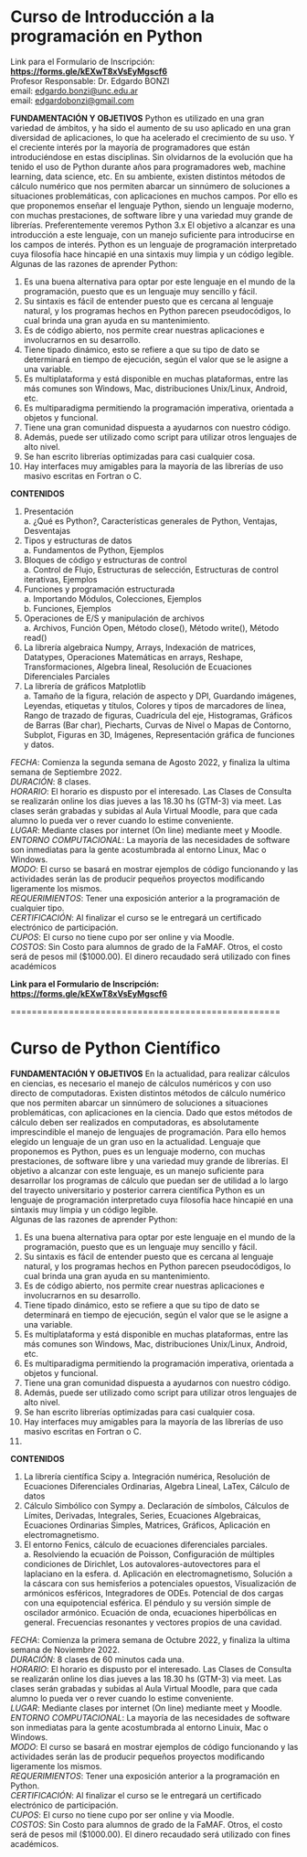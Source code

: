 # Curso de Introducción a la programación en Python
Link para el Formulario de Inscripción: **https://forms.gle/kEXwT8xVsEyMgscf6**  
Profesor Responsable: Dr. Edgardo BONZI  
email: edgardo.bonzi@unc.edu.ar  
email: edgardobonzi@gmail.com

**FUNDAMENTACIÓN Y OBJETIVOS** 
Python es utilizado en una gran variedad de ámbitos, y ha sido el aumento de su uso
aplicado en una gran diversidad de aplicaciones, lo que ha acelerado el crecimiento de su
uso. Y el creciente interés por la mayoría de programadores que están introduciéndose en
estas disciplinas. Sin olvidarnos de la evolución que ha tenido el uso de Python durante
años para programadores web, machine learning, data science, etc.
En su ambiente, existen distintos métodos de cálculo numérico que nos permiten abarcar un
sinnúmero de soluciones a situaciones problemáticas, con aplicaciones en muchos campos.
Por ello es que proponemos enseñar el lenguaje Python, siendo un lenguaje moderno, con
muchas prestaciones, de software libre y una variedad muy grande de librerías.
Preferentemente veremos Python 3.x
El objetivo a alcanzar es una introducción a este lenguaje, con un manejo suficiente para
introducirse en los campos de interés.
Python es un lenguaje de programación interpretado cuya filosofía hace hincapié en una
sintaxis muy limpia y un código legible.
Algunas de las razones de aprender Python:
1. Es una buena alternativa para optar por este lenguaje en el mundo de la
programación, puesto que es un lenguaje muy sencillo y fácil.
2. Su sintaxis es fácil de entender puesto que es cercana al lenguaje natural, y los
programas hechos en Python parecen pseudocódigos, lo cual brinda una gran ayuda
en su mantenimiento.
3. Es de código abierto, nos permite crear nuestras aplicaciones e involucrarnos en su
desarrollo.
4. Tiene tipado dinámico, esto se refiere a que su tipo de dato se determinará en
tiempo de ejecución, según el valor que se le asigne a una variable.
5. Es multiplataforma y está disponible en muchas plataformas, entre las más comunes
son Windows, Mac, distribuciones Unix/Linux, Android, etc.
6. Es multiparadigma permitiendo la programación imperativa, orientada a objetos y
funcional.
7. Tiene una gran comunidad dispuesta a ayudarnos con nuestro código.
8. Además, puede ser utilizado como script para utilizar otros lenguajes de alto nivel.
9. Se han escrito librerías optimizadas para casi cualquier cosa.
10. Hay interfaces muy amigables para la mayoría de las librerías de uso masivo
escritas en Fortran o C.

**CONTENIDOS**
1. Presentación  
a. ¿Qué es Python?, Características generales de Python, Ventajas, Desventajas   
2. Tipos y estructuras de datos   
a. Fundamentos de Python, Ejemplos   
3. Bloques de código y estructuras de control  
a. Control de Flujo, Estructuras de selección, Estructuras de control iterativas, Ejemplos  
5. Funciones y programación estructurada  
a. Importando Módulos, Colecciones, Ejemplos  
b. Funciones, Ejemplos  
5. Operaciones de E/S y manipulación de archivos  
a. Archivos, Función Open, Método close(), Método write(), Método read()  
6. La librería algebraica Numpy, Arrays, Indexación de matrices, Datatypes, Operaciones Matemáticas en arrays, Reshape, Transformaciones, Algebra lineal, Resolución de Ecuaciones Diferenciales Parciales  
7. La librería de gráficos Matplotlib  
a. Tamaño de la figura, relación de aspecto y DPI, Guardando imágenes, Leyendas, etiquetas y títulos, Colores y tipos de marcadores de línea, Rango de trazado de figuras, Cuadrícula del eje, Histogramas, Gráficos de Barras (Bar char), Piecharts, Curvas de Nivel o Mapas de Contorno, Subplot, Figuras en 3D, Imágenes, Representación gráfica de funciones y datos.

*FECHA*: Comienza la segunda semana de Agosto 2022, y finaliza la ultima semana de Septiembre 2022.  
*DURACIÓN*: 8 clases.  
*HORARIO*: El horario es dispusto por el interesado. Las Clases de Consulta se realizarán online los dias jueves a las 18.30 hs (GTM-3) via meet. Las clases serán grabadas y subidas al Aula Virtual Moodle, para que cada alumno lo pueda ver o rever cuando lo estime conveniente.  
*LUGAR*: Mediante clases por internet (On line) mediante meet y Moodle.  
*ENTORNO COMPUTACIONAL*: La mayoría de las necesidades de software son inmediatas para la gente acostumbrada al entorno Linux, Mac o Windows.  
*MODO*: El curso se basará en mostrar ejemplos de código funcionando y las actividades serán las de producir pequeños proyectos modificando ligeramente los mismos.  
*REQUERIMIENTOS*: Tener una exposición anterior a la programación de cualquier tipo.   
*CERTIFICACIÓN*: Al finalizar el curso se le entregará un certificado electrónico de participación.   
*CUPOS*: El curso no tiene cupo por ser online y via Moodle.  
*COSTOS*: Sin Costo para alumnos de grado de la FaMAF. Otros, el costo será de pesos mil ($1000.00). El dinero recaudado será utilizado con fines académicos

**Link para el Formulario de Inscripción: https://forms.gle/kEXwT8xVsEyMgscf6**


===================================================

# Curso de Python Científico
**FUNDAMENTACIÓN Y OBJETIVOS**
En la actualidad, para realizar cálculos en ciencias, es necesario el manejo de cálculos numéricos y con uso directo de computadoras.
Existen distintos métodos de cálculo numérico que nos permiten abarcar un sinnúmero de soluciones a situaciones problemáticas, con aplicaciones en la ciencia. Dado que estos métodos de cálculo deben ser realizados en computadoras, es absolutamente imprescindible el manejo de lenguajes de programación. Para ello hemos elegido un lenguaje de un gran uso en la actualidad. Lenguaje que proponemos es Python, pues es un lenguaje moderno, con muchas
prestaciones, de software libre y una variedad muy grande de librerías. El objetivo a alcanzar con este lenguaje, es un manejo suficiente para desarrollar los programas de cálculo que puedan ser de utilidad a lo largo del trayecto universitario y posterior carrera científica Python es un lenguaje de programación interpretado cuya filosofía hace hincapié en una sintaxis muy limpia y un código legible.  
Algunas de las razones de aprender Python:
1. Es una buena alternativa para optar por este lenguaje en el mundo de la programación, puesto que es un lenguaje muy sencillo y fácil.  
2. Su sintaxis es fácil de entender puesto que es cercana al lenguaje natural, y los programas hechos en Python parecen pseudocódigos, lo cual brinda una gran ayuda en su mantenimiento.  
3. Es de código abierto, nos permite crear nuestras aplicaciones e involucrarnos en su desarrollo.   
4. Tiene tipado dinámico, esto se refiere a que su tipo de dato se determinará en tiempo de ejecución, según el valor que se le asigne a una variable.  
5. Es multiplataforma y está disponible en muchas plataformas, entre las más comunes son Windows, Mac, distribuciones Unix/Linux, Android, etc.  
6. Es multiparadigma permitiendo la programación imperativa, orientada a objetos y funcional.  
7. Tiene una gran comunidad dispuesta a ayudarnos con nuestro código.   
8. Además, puede ser utilizado como script para utilizar otros lenguajes de alto nivel.  
9. Se han escrito librerías optimizadas para casi cualquier cosa.  
10. Hay interfaces muy amigables para la mayoría de las librerías de uso masivo escritas en Fortran o C.  
11. 
**CONTENIDOS**
1. La librería científica Scipy
a. Integración numérica, Resolución de Ecuaciones Diferenciales Ordinarias, Algebra Lineal, LaTex, Cálculo de datos
2. Cálculo Simbólico con Sympy
a. Declaración de símbolos, Cálculos de Límites, Derivadas, Integrales, Series, Ecuaciones Algebraicas, Ecuaciones Ordinarias Simples, Matrices, Gráficos, Aplicación en electromagnetismo.  
3. El entorno Fenics, cálculo de ecuaciones diferenciales parciales.  
a. Resolviendo la ecuación de Poisson, Configuración de múltiples condiciones de Dirichlet, Los autovalores-autovectores para el laplaciano en la esfera.
d. Aplicación en electromagnetismo, Solución a la cáscara con sus hemisferios a potenciales opuestos, Visualización de armónicos esféricos, Integradores de ODEs. Potencial de dos cargas con una equipotencial esférica. El péndulo y su versión simple de oscilador armónico. Ecuación de onda, ecuaciones hiperbólicas en general. Frecuencias resonantes y vectores propios de una cavidad.

*FECHA*: Comienza la primera semana de Octubre 2022, y finaliza la ultima semana de Noviembre 2022.  
*DURACIÓN*: 8 clases de 60 minutos cada una.  
*HORARIO*: El horario es dispusto por el interesado. Las Clases de Consulta se realizarán online los dias jueves a las 18.30 hs (GTM-3) via meet. Las clases serán grabadas y subidas al Aula Virtual Moodle, para que cada alumno lo pueda ver o rever cuando lo estime conveniente.   
*LUGAR*: Mediante clases por internet (On line) mediante meet y Moodle.  
*ENTORNO COMPUTACIONAL*: La mayoría de las necesidades de software son inmediatas para la gente acostumbrada al entorno Linuix, Mac o Windows.  
*MODO*: El curso se basará en mostrar ejemplos de código funcionando y las actividades serán las de producir pequeños proyectos modificando ligeramente los mismos.  
*REQUERIMIENTOS*: Tener una exposición anterior a la programación en Python.  
*CERTIFICACIÓN*: Al finalizar el curso se le entregará un certificado electrónico de participación.  
*CUPOS*: El curso no tiene cupo por ser online y via Moodle.  
*COSTOS*: Sin Costo para alumnos de grado de la FaMAF. Otros, el costo será de pesos mil ($1000.00). El dinero recaudado será utilizado con fines académicos.

